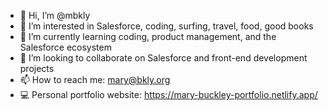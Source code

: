 - 👋 Hi, I’m @mbkly
- 👀 I’m interested in Salesforce, coding, surfing, travel, food, good books
- 🌱 I’m currently learning coding, product management, and the Salesforce ecosystem
- 💞️ I’m looking to collaborate on Salesforce and front-end development projects 
- 📫 How to reach me: mary@bkly.org
- 💻 Personal portfolio website: https://mary-buckley-portfolio.netlify.app/ 

<!---
mbkly/mbkly is a ✨ special ✨ repository because its `README.md` (this file) appears on your GitHub profile.
You can click the Preview link to take a look at your changes.
--->
